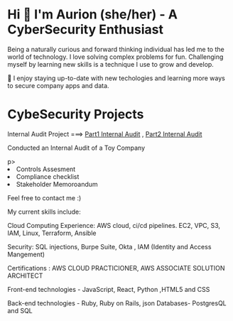

<h1>Hi 👋 I'm Aurion (she/her) - A CyberSecurity Enthusiast </h1>

<p>Being a naturally curious and forward thinking individual has led me to the world of technology. I love solving complex problems for fun. Challenging myself by learning new skills is a technique I use to grow and develop.</p> 


🌱 I enjoy staying up-to-date with new techologies and learning more ways to secure company apps and data. 

<h1>CybeSecurity Projects</h1>

Internal Audit Project ===> <a href ="https://github.com/aurion-codes/SecurityAudit.git"> Part1 Internal Audit</a> , <a href="https://github.com/aurion-codes/SecurityAuditPt2.git"> Part2 Internal Audit</a>
<p>Conducted an Internal Audit of a Toy Company</p>p> 
  <li>Controls Assesment</li> 
  <li>Compliance checklist</li>
  <li>Stakeholder Memoroandum</li>

Feel free to contact me :)


My current skills include:

Cloud Computing Experience: AWS cloud, ci/cd pipelines. EC2, VPC, S3, IAM, Linux, Terraform, Ansible

Security: SQL injections, Burpe Suite, Okta , IAM (Identity and Access Mangement) 

Certifications : AWS CLOUD PRACTICIONER, AWS ASSOCIATE SOLUTION ARCHITECT

Front-end technologies - JavaScript, React, Python ,HTML5 and CSS

Back-end technologies - Ruby, Ruby on Rails, json
Databases- PostgresQL and SQL

